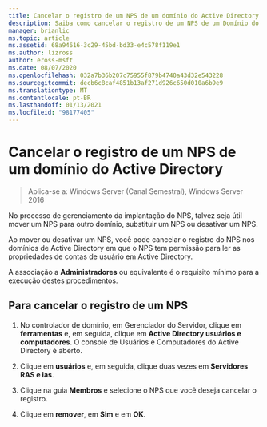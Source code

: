 ```yaml
---
title: Cancelar o registro de um NPS de um domínio do Active Directory
description: Saiba como cancelar o registro de um NPS de um Domínio do Active Directory para que você possa mover um NPS para outro domínio, substituir um NPS ou desativar um NPS.
manager: brianlic
ms.topic: article
ms.assetid: 68a94616-3c29-45bd-bd33-e4c578f119e1
ms.author: lizross
author: eross-msft
ms.date: 08/07/2020
ms.openlocfilehash: 032a7b36b207c75955f879b4740a43d32e543228
ms.sourcegitcommit: decb6c8caf4851b13af271d926c650d010a6b9e9
ms.translationtype: MT
ms.contentlocale: pt-BR
ms.lasthandoff: 01/13/2021
ms.locfileid: "98177405"
---
```

# <a name="unregister-an-nps-from-an-active-directory-domain"></a>Cancelar o registro de um NPS de um domínio do Active Directory

>Aplica-se a: Windows Server (Canal Semestral), Windows Server 2016

No processo de gerenciamento da implantação do NPS, talvez seja útil mover um NPS para outro domínio, substituir um NPS ou desativar um NPS.

Ao mover ou desativar um NPS, você pode cancelar o registro do NPS nos domínios de Active Directory em que o NPS tem permissão para ler as propriedades de contas de usuário em Active Directory.

A associação a **Administradores** ou equivalente é o requisito mínimo para a execução destes procedimentos.

## <a name="to-unregister-an-nps"></a>Para cancelar o registro de um NPS

1. No controlador de domínio, em Gerenciador do Servidor, clique em **ferramentas** e, em seguida, clique em **Active Directory usuários e computadores**. O console de Usuários e Computadores do Active Directory é aberto.

2. Clique em **usuários** e, em seguida, clique duas vezes em **Servidores RAS e ias**.

3. Clique na guia **Membros** e selecione o NPS que você deseja cancelar o registro.

4. Clique em **remover**, em **Sim** e em **OK**.


